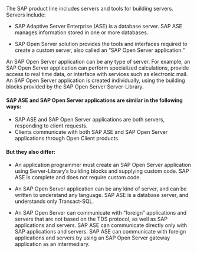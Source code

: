 The SAP product line includes servers and tools for building servers.
Servers include:

  * SAP Adaptive Server Enterprise (ASE) is a database server. SAP ASE manages information stored in one or more databases.
	
  * SAP Open Server solution provides the tools and interfaces required to create a custom server, also called an “SAP Open Server application.”

An SAP Open Server application can be any type of server. For example, an SAP Open Server application can perform specialized calculations, provide access to real time data, or interface with services such as electronic mail. An SAP Open Server application is created individually, using the building blocks provided by the SAP Open Server Server-Library.

#### SAP ASE and SAP Open Server applications are similar in the following ways:
* SAP ASE and SAP Open Server applications are both servers, responding to client requests.
* Clients communicate with both SAP ASE and SAP Open Server applications through Open Client products.

#### But they also differ:
* An application programmer must create an SAP Open Server application using Server-Library’s building blocks and supplying custom code. SAP ASE is complete and does not require custom code.
	
* An SAP Open Server application can be any kind of server, and can be written to understand any language. SAP ASE is a database server, and understands only Transact-SQL.
	
* An SAP Open Server can communicate with “foreign” applications and servers that are not based on the TDS protocol, as well as SAP applications and servers. SAP ASE can communicate directly only with SAP applications and servers. SAP ASE can communicate with foreign applications and servers by using an SAP Open Server gateway application as an intermediary.
